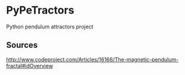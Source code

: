PyPeTractors
============

Python pendulum attractors project

Sources
--------------

http://www.codeproject.com/Articles/16166/The-magnetic-pendulum-fractal#idOverview
